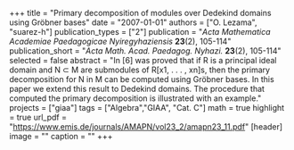 +++
title = "Primary decomposition of modules over Dedekind domains using Gröbner bases"
date = "2007-01-01"
authors = ["O. Lezama", "suarez-h"]
publication_types = ["2"]
publication = "*Acta Mathematica Academiae Paedagogicae Nyiregyhaziensis* **23**(2), 105-114"
publication_short = "*Acta Math. Acad. Paedagog. Nyhazi.* **23**(2), 105-114"
selected = false
abstract = "In [6] was proved that if R is a principal ideal domain and N ⊂ M are submodules of R[x1, . . . , xn]s, then the primary decomposition for N in M can be computed using Gröbner bases. In this paper we extend this result to Dedekind domains. The procedure that computed the primary decomposition is illustrated with an example."
projects = ["giaa"]
tags = ["Algebra","GIAA", "Cat. C"]
math = true
highlight = true
url_pdf = "https://www.emis.de/journals/AMAPN/vol23_2/amapn23_11.pdf"
[header]
image = ""
caption = ""
+++
